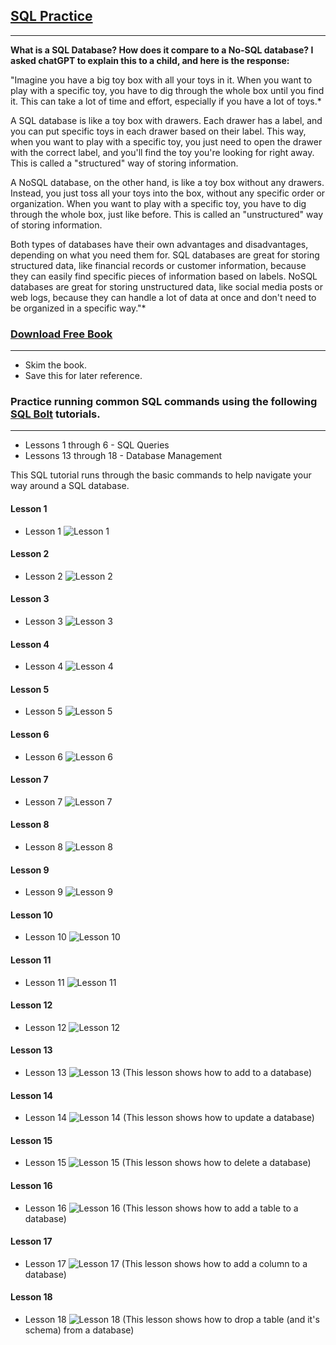 ## [SQL Practice](https://codefellows.github.io/common_curriculum/prework/SQL)
___

**What is a SQL Database? How does it compare to a No-SQL database? I asked chatGPT to explain this to a child, and here is the response:**

"Imagine you have a big toy box with all your toys in it. When you want to play with a specific toy, you have to dig through the whole box until you find it. This can take a lot of time and effort, especially if you have a lot of toys.*

A SQL database is like a toy box with drawers. Each drawer has a label, and you can put specific toys in each drawer based on their label. This way, when you want to play with a specific toy, you just need to open the drawer with the correct label, and you'll find the toy you're looking for right away. This is called a "structured" way of storing information.

A NoSQL database, on the other hand, is like a toy box without any drawers. Instead, you just toss all your toys into the box, without any specific order or organization. When you want to play with a specific toy, you have to dig through the whole box, just like before. This is called an "unstructured" way of storing information.

Both types of databases have their own advantages and disadvantages, depending on what you need them for. SQL databases are great for storing structured data, like financial records or customer information, because they can easily find specific pieces of information based on labels. NoSQL databases are great for storing unstructured data, like social media posts or web logs, because they can handle a lot of data at once and don't need to be organized in a specific way."*



### [Download Free Book](https://cdn2.hubspot.net/hubfs/392937/Learn%20SQL.pdf)
___
* Skim the book.
* Save this for later reference.

### Practice running common SQL commands using the following [SQL Bolt](https://sqlbolt.com/) tutorials.
____

* Lessons 1 through 6 - SQL Queries
* Lessons 13 through 18 - Database Management

This SQL tutorial runs through the basic commands to help navigate your way around a SQL database. 

#### Lesson 1
* Lesson 1  ![Lesson 1](img/sql-lesson-01.png)
#### Lesson 2
* Lesson 2  ![Lesson 2](img/sql-lesson-02.png)
#### Lesson 3
* Lesson 3  ![Lesson 3](img/sql-lesson-03.png)
#### Lesson 4
* Lesson 4  ![Lesson 4](img/sql-lesson-04.png)
#### Lesson 5
* Lesson 5  ![Lesson 5](img/sql-lesson-05.png)
#### Lesson 6
* Lesson 6  ![Lesson 6](img/sql-lesson-06.png)
#### Lesson 7
* Lesson 7  ![Lesson 7](img/sql-lesson-07.png)
#### Lesson 8
* Lesson 8  ![Lesson 8](img/sql-lesson-08.png)
#### Lesson 9
* Lesson 9  ![Lesson 9](img/sql-lesson-09.png)
#### Lesson 10
* Lesson 10  ![Lesson 10](img/sql-lesson-10.png)
#### Lesson 11
* Lesson 11  ![Lesson 11](img/sql-lesson-11.png)
#### Lesson 12
* Lesson 12  ![Lesson 12](img/sql-lesson-12.png)
#### Lesson 13
* Lesson 13  ![Lesson 13](img/sql-lesson-13.png)
(This lesson shows how to add to a database)
#### Lesson 14
* Lesson 14  ![Lesson 14](img/sql-lesson-14.png)
(This lesson shows how to update a database)
#### Lesson 15
* Lesson 15  ![Lesson 15](img/sql-lesson-15.png)
(This lesson shows how to delete a database)
#### Lesson 16
* Lesson 16  ![Lesson 16](img/sql-lesson-16.png)
(This lesson shows how to add a table to a database)
#### Lesson 17
* Lesson 17  ![Lesson 17](img/sql-lesson-17.png)
(This lesson shows how to add a column to a database)
#### Lesson 18
* Lesson 18  ![Lesson 18](img/sql-lesson-18.png)
(This lesson shows how to drop a table (and it's schema) from  a database)



